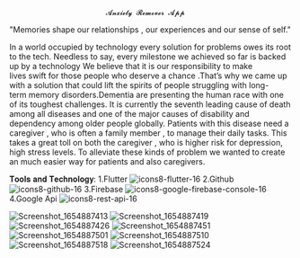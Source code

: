                             𝓐𝓷𝔁𝓲𝓮𝓽𝔂 𝓡𝓮𝓶𝓸𝓿𝓮𝓻 𝓐𝓹𝓹 
                                                 
"Memories shape our relationships , our experiences and our sense of self."

In a world occupied by technology every solution for problems owes its root to the tech. Needless to say, every milestone we achieved so far is backed up by a technology We believe that it is our responsibility to make lives swift for those people who deserve a chance .That’s why we came up with a solution that could lift the spirits of people struggling with long-term memory disorders.Dementia are presenting the human race with one of its toughest challenges. It is currently the seventh leading cause of death among all diseases and one of the major causes of disability and dependency among older people globally. Patients with this disease need a caregiver , who is often a family member , to manage their daily tasks. This takes a great toll on both the caregiver , who is higher risk for depression, high stress levels. To alleviate these kinds of problem we wanted to create an much easier way for patients and also caregivers.

 𝐓𝐨𝐨𝐥𝐬 𝐚𝐧𝐝 𝐓𝐞𝐜𝐡𝐧𝐨𝐥𝐨𝐠𝐲:
 1.Flutter ![icons8-flutter-16](https://user-images.githubusercontent.com/74767290/173135384-51227fb8-9024-4e9f-abfe-980523588e28.png)
 2.Github ![icons8-github-16](https://user-images.githubusercontent.com/74767290/173135403-fbe5c280-0f16-4393-82cc-c43a4b66072e.png)
 3.Firebase ![icons8-google-firebase-console-16](https://user-images.githubusercontent.com/74767290/173135421-39e6a81e-a55c-40b1-886c-c74878a89ca9.png)
 4.Google Api ![icons8-rest-api-16](https://user-images.githubusercontent.com/74767290/173135441-04719044-2507-4c4a-9687-46e988704b25.png)

![Screenshot_1654887413](https://user-images.githubusercontent.com/74767290/173134172-3341fa78-2564-4ae8-9316-0e0fab92033f.png)
![Screenshot_1654887419](https://user-images.githubusercontent.com/74767290/173134178-d8f0fda7-f143-4014-afb7-60ed78a7ea2c.png)
![Screenshot_1654887426](https://user-images.githubusercontent.com/74767290/173134114-1ab8ba10-a818-4890-a107-654e7d57ddca.png)
![Screenshot_1654887451](https://user-images.githubusercontent.com/74767290/173134117-0dc021b6-f50e-45bd-84b8-e635162ab497.png)
![Screenshot_1654887501](https://user-images.githubusercontent.com/74767290/173134118-fb766c3c-ed5d-4822-af2b-4021bd3ed786.png)
![Screenshot_1654887510](https://user-images.githubusercontent.com/74767290/173134123-99ceb658-f10a-4cc2-a13b-05bfab9cf7bb.png)
![Screenshot_1654887518](https://user-images.githubusercontent.com/74767290/173134125-7b0be541-d3e1-4fc0-89bc-3656e7aacf01.png)
![Screenshot_1654887524](https://user-images.githubusercontent.com/74767290/173134128-30ae2368-8694-4046-843b-4fcb485e5c73.png)
